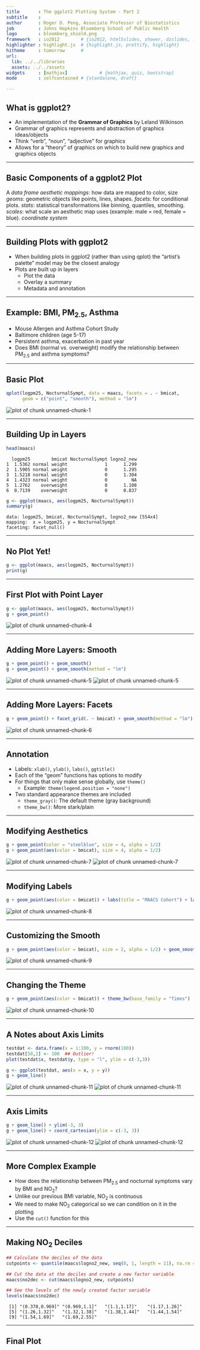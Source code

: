 ```yaml
---
title       : The ggplot2 Plotting System - Part 2
subtitle    : 
author      : Roger D. Peng, Associate Professor of Biostatistics
job         : Johns Hopkins Bloomberg School of Public Health
logo        : bloomberg_shield.png
framework   : io2012        # {io2012, html5slides, shower, dzslides, ...}
highlighter : highlight.js  # {highlight.js, prettify, highlight}
hitheme     : tomorrow      # 
url:
  lib: ../../libraries
  assets: ../../assets
widgets     : [mathjax]            # {mathjax, quiz, bootstrap}
mode        : selfcontained # {standalone, draft}

---
```





## What is ggplot2?

- An implementation of the __Grammar of Graphics__ by Leland Wilkinson
- Grammar of graphics represents and abstraction of graphics ideas/objects
- Think “verb”, “noun”, “adjective” for graphics
- Allows for a “theory” of graphics on which to build new graphics and graphics objects

---

## Basic Components of a ggplot2 Plot
A _data frame_
_aesthetic mappings_: how data are mapped to color, size 
_geoms_: geometric objects like points, lines, shapes. 
_facets_: for conditional plots. 
_stats_: statistical transformations like binning, quantiles, smoothing. 
_scales_: what scale an aesthetic map uses (example: male = red, female = blue). 
_coordinate system_ 

---

## Building Plots with ggplot2
- When building plots in ggplot2 (rather than using qplot) the “artist’s palette” model may be the closest analogy
- Plots are built up in layers
  - Plot the data
  - Overlay a summary
  - Metadata and annotation

---

## Example: BMI, PM$_{2.5}$, Asthma
- Mouse Allergen and Asthma Cohort Study
- Baltimore children (age 5-17)
- Persistent asthma, exacerbation in past year
- Does BMI (normal vs. overweight) modify the relationship between PM$_{2.5}$ and asthma symptoms?

---

## Basic Plot


```r
qplot(logpm25, NocturnalSympt, data = maacs, facets = . ~ bmicat, 
      geom = c("point", "smooth"), method = "lm")
```

<div class="rimage center"><img src="fig/unnamed-chunk-1.png" title="plot of chunk unnamed-chunk-1" alt="plot of chunk unnamed-chunk-1" class="plot" /></div>


---

## Building Up in Layers


```r
head(maacs)
```

```
  logpm25        bmicat NocturnalSympt logno2_new
1  1.5362 normal weight              1      1.299
2  1.5905 normal weight              0      1.295
3  1.5218 normal weight              0      1.304
4  1.4323 normal weight              0         NA
5  1.2762    overweight              8      1.108
6  0.7139    overweight              0      0.837
```

```r
g <- ggplot(maacs, aes(logpm25, NocturnalSympt))
summary(g)
```

```
data: logpm25, bmicat, NocturnalSympt, logno2_new [554x4]
mapping:  x = logpm25, y = NocturnalSympt
faceting: facet_null() 
```



---

## No Plot Yet!


```r
g <- ggplot(maacs, aes(logpm25, NocturnalSympt))
print(g)
```


---

## First Plot with Point Layer


```r
g <- ggplot(maacs, aes(logpm25, NocturnalSympt))
g + geom_point()
```

<div class="rimage center"><img src="fig/unnamed-chunk-4.png" title="plot of chunk unnamed-chunk-4" alt="plot of chunk unnamed-chunk-4" class="plot" /></div>


---

## Adding More Layers: Smooth


```r
g + geom_point() + geom_smooth()
g + geom_point() + geom_smooth(method = "lm")
```

<div class="rimage center"><img src="fig/unnamed-chunk-51.png" title="plot of chunk unnamed-chunk-5" alt="plot of chunk unnamed-chunk-5" class="plot" />
<img src="fig/unnamed-chunk-52.png" title="plot of chunk unnamed-chunk-5" alt="plot of chunk unnamed-chunk-5" class="plot" /></div>


---

## Adding More Layers: Facets


```r
g + geom_point() + facet_grid(. ~ bmicat) + geom_smooth(method = "lm")
```

<div class="rimage center"><img src="fig/unnamed-chunk-6.png" title="plot of chunk unnamed-chunk-6" alt="plot of chunk unnamed-chunk-6" class="plot" /></div>


---

## Annotation
- Labels: `xlab()`, `ylab()`, `labs()`, `ggtitle()`
- Each of the “geom” functions has options to modify 
- For things that only make sense globally, use `theme()` 
  - Example: `theme(legend.position = "none")` 
- Two standard appearance themes are included
  - `theme_gray()`: The default theme (gray background)
  - `theme_bw()`: More stark/plain 

---

## Modifying Aesthetics


```r
g + geom_point(color = "steelblue", size = 4, alpha = 1/2)
g + geom_point(aes(color = bmicat), size = 4, alpha = 1/2)
```

<div class="rimage center"><img src="fig/unnamed-chunk-71.png" title="plot of chunk unnamed-chunk-7" alt="plot of chunk unnamed-chunk-7" class="plot" />
<img src="fig/unnamed-chunk-72.png" title="plot of chunk unnamed-chunk-7" alt="plot of chunk unnamed-chunk-7" class="plot" /></div>


---

## Modifying Labels


```r
g + geom_point(aes(color = bmicat)) + labs(title = "MAACS Cohort") + labs(x = expression("log " * PM[2.5]), y = "Nocturnal Symptoms")
```

<div class="rimage center"><img src="fig/unnamed-chunk-8.png" title="plot of chunk unnamed-chunk-8" alt="plot of chunk unnamed-chunk-8" class="plot" /></div>


---

## Customizing the Smooth


```r
g + geom_point(aes(color = bmicat), size = 2, alpha = 1/2) + geom_smooth(size = 4, linetype = 3, method = "lm", se = FALSE)
```

<div class="rimage center"><img src="fig/unnamed-chunk-9.png" title="plot of chunk unnamed-chunk-9" alt="plot of chunk unnamed-chunk-9" class="plot" /></div>


---

## Changing the Theme


```r
g + geom_point(aes(color = bmicat)) + theme_bw(base_family = "Times")
```

<div class="rimage center"><img src="fig/unnamed-chunk-10.png" title="plot of chunk unnamed-chunk-10" alt="plot of chunk unnamed-chunk-10" class="plot" /></div>


---

## A Notes about Axis Limits


```r
testdat <- data.frame(x = 1:100, y = rnorm(100))
testdat[50,2] <- 100  ## Outlier!
plot(testdat$x, testdat$y, type = "l", ylim = c(-3,3))

g <- ggplot(testdat, aes(x = x, y = y))
g + geom_line()
```

<div class="rimage center"><img src="fig/unnamed-chunk-111.png" title="plot of chunk unnamed-chunk-11" alt="plot of chunk unnamed-chunk-11" class="plot" />
<img src="fig/unnamed-chunk-112.png" title="plot of chunk unnamed-chunk-11" alt="plot of chunk unnamed-chunk-11" class="plot" /></div>


---

## Axis Limits


```r
g + geom_line() + ylim(-3, 3)
g + geom_line() + coord_cartesian(ylim = c(-3, 3))
```

<div class="rimage center"><img src="fig/unnamed-chunk-121.png" title="plot of chunk unnamed-chunk-12" alt="plot of chunk unnamed-chunk-12" class="plot" />
<img src="fig/unnamed-chunk-122.png" title="plot of chunk unnamed-chunk-12" alt="plot of chunk unnamed-chunk-12" class="plot" /></div>



---

## More Complex Example
- How does the relationship between PM$_{2.5}$ and nocturnal symptoms vary by BMI and NO$_2$?
- Unlike our previous BMI variable, NO$_2$ is continuous
- We need to make NO$_2$ categorical so we can condition on it in the plotting
- Use the `cut()` function for this

---

## Making NO$_2$ Deciles


```r
## Calculate the deciles of the data
cutpoints <- quantile(maacs$logno2_new, seq(0, 1, length = 11), na.rm = TRUE)

## Cut the data at the deciles and create a new factor variable
maacs$no2dec <- cut(maacs$logno2_new, cutpoints)

## See the levels of the newly created factor variable
levels(maacs$no2dec)
```

```
 [1] "(0.378,0.969]" "(0.969,1.1]"   "(1.1,1.17]"    "(1.17,1.26]"  
 [5] "(1.26,1.32]"   "(1.32,1.38]"   "(1.38,1.44]"   "(1.44,1.54]"  
 [9] "(1.54,1.69]"   "(1.69,2.55]"  
```


---

## Final Plot





